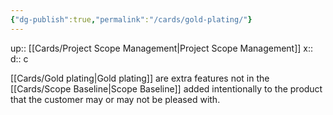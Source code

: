 ```yaml
---
{"dg-publish":true,"permalink":"/cards/gold-plating/"}
---
```


up:: [[Cards/Project Scope Management\|Project Scope Management]] 
x:: 
d:: c

[[Cards/Gold plating\|Gold plating]] are extra features not in the [[Cards/Scope Baseline\|Scope Baseline]] added intentionally to the product that the customer may or may not be pleased with.